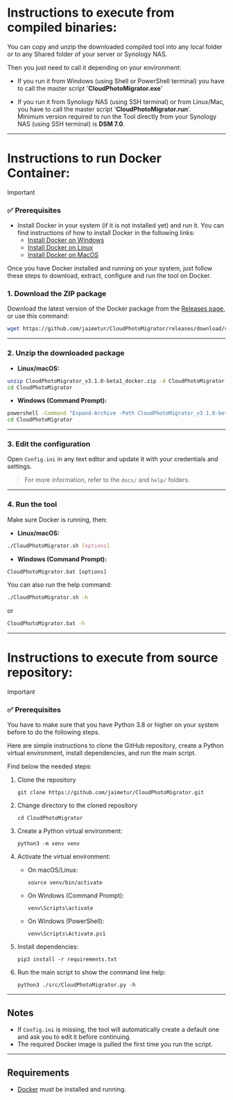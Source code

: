 # Instructions to execute from compiled binaries:
You can copy and unzip the downloaded compiled tool into any local folder or to any Shared folder of your server or Synology NAS.

Then you just need to call it depending on your environment:
  - If you run it from Windows (using Shell or PowerShell terminal) you have to call the master script '**CloudPhotoMigrator.exe**'  

  - If you run it from Synology NAS (using SSH terminal) or from Linux/Mac, you have to call the master script '**CloudPhotoMigrator.run**'.  
    Minimum version required to run the Tool directly from your Synology NAS (using SSH terminal) is **DSM 7.0**.

---


# Instructions to run Docker Container:

> [!IMPORTANT] 
> ### ✅ Prerequisites
> - Install Docker in your system (if it is not installed yet) and run it.  You can find instructions of how to install Docker in the following links:  
>     - [Install Docker on Windows](/help/install-docker-windows.md)  
>     - [Install Docker on Linux](/help/install-docker-linux.md)  
>     - [Install Docker on MacOS](/help/install-docker-macos.md)  


Once you have Docker installed and running on your system, just follow these steps to download, extract, configure and run the tool on Docker.

### 1. Download the ZIP package

Download the latest version of the Docker package from the [Releases page](https://github.com/jaimetur/CloudPhotoMigrator/releases), or use this command:

```bash
wget https://github.com/jaimetur/CloudPhotoMigrator/releases/download/v3.1.0-beta1/CloudPhotoMigrator_v3.1.0-beta1_docker.zip
```

---

### 2. Unzip the downloaded package

- **Linux/macOS:**

```bash
unzip CloudPhotoMigrator_v3.1.0-beta1_docker.zip -d CloudPhotoMigrator
cd CloudPhotoMigrator
```

- **Windows (Command Prompt):**

```cmd
powershell -Command "Expand-Archive -Path CloudPhotoMigrator_v3.1.0-beta1_docker.zip -DestinationPath CloudPhotoMigrator"
cd CloudPhotoMigrator
```

---

### 3. Edit the configuration

Open `Config.ini` in any text editor and update it with your credentials and settings.

> For more information, refer to the `docs/` and `help/` folders.

---

### 4. Run the tool

Make sure Docker is running, then:

- **Linux/macOS:**

```bash
./CloudPhotoMigrator.sh [options]
```

- **Windows (Command Prompt):**

```cmd
CloudPhotoMigrator.bat [options]
```

You can also run the help command:

```bash
./CloudPhotoMigrator.sh -h
```

or

```cmd
CloudPhotoMigrator.bat -h
```

---

# Instructions to execute from source repository:

> [!IMPORTANT]  
> ### ✅ Prerequisites
> You have to make sure that you have Python 3.8 or higher on your system before to do the following steps.

Here are simple instructions to clone the GitHub repository, create a Python virtual environment, install dependencies, and run the main script.  

Find below the needed steps:

1. Clone the repository
   ```
   git clone https://github.com/jaimetur/CloudPhotoMigrator.git
   ```

2. Change directory to the cloned repository
   ```
   cd CloudPhotoMigrator
   ```

3. Create a Python virtual environment:  
   ```
   python3 -m venv venv
   ```

4. Activate the virtual environment:  
   - On macOS/Linux:  
     ```
     source venv/bin/activate
     ```
   - On Windows (Command Prompt):  
     ```
     venv\Scripts\activate
     ```
   - On Windows (PowerShell):  
     ```
     venv\Scripts\Activate.ps1
     ```

5. Install dependencies:  
   ```
   pip3 install -r requirements.txt
   ```

6. Run the main script to show the command line help:  
   ```
   python3 ./src/CloudPhotoMigrator.py -h
   ```

---


## Notes

- If `Config.ini` is missing, the tool will automatically create a default one and ask you to edit it before continuing.
- The required Docker image is pulled the first time you run the script.

---

## Requirements

- [Docker](https://www.docker.com/products/docker-desktop) must be installed and running.
